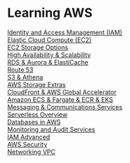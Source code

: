 # Learning AWS

[Identity and Access Management (IAM)](https://github.com/muratakgul/learning-AWS/blob/main/Identity%20and%20Access%20Management%20(IAM)) </br>
[Elastic Cloud  Compute (EC2)](https://github.com/muratakgul/learning-AWS/blob/main/Elastic%20Compute%20Cloud%20(EC2)) </br>
[EC2 Storage Options](https://github.com/muratakgul/learning-AWS/blob/main/EC2%20Storage%20Options) </br>
[High Availability & Scalability](https://github.com/muratakgul/learning-AWS/blob/main/High%20Availability%20%26%20Scalability) </br>
[RDS & Aurora & ElastiCache](https://github.com/muratakgul/learning-AWS/blob/main/RDS%20%26%20Aurora%20%26%20ElastiCache) </br>
[Route 53](https://github.com/muratakgul/learning-AWS/blob/main/Route%2053) </br>
[S3 & Athena](https://github.com/muratakgul/learning-AWS/blob/main/S3%20%26%20Athena) </br>
[AWS Storage Extras](https://github.com/muratakgul/learning-AWS/blob/main/AWS%20Storage%20Extras) </br>
[CloudFront & AWS Global Accelerator](https://github.com/muratakgul/learning-AWS/blob/main/CloudFront%20%26%20AWS%20Global%20Accelerator)  </br>
[Amazon ECS & Fargate & ECR & EKS](https://github.com/muratakgul/learning-AWS/blob/main/Amazon%20ECS%2C%20Fargate%2C%20ECR%20%26%20EKS) </br>
[Messaging & Communications Services](https://github.com/muratakgul/learning-AWS/blob/main/Messaging%20%26%20Communication%20Services) </br>
[Serverless Overview](https://github.com/muratakgul/learning-AWS/blob/main/Serverless%20Overview) </br>
[Databases in AWS](https://github.com/muratakgul/learning-AWS/blob/main/Databases%20in%20AWS) </br>
[Monitoring and Audit Services](https://github.com/muratakgul/learning-AWS/blob/main/Monitoring%20and%20Audit%20Services) </br>
[IAM Advanced](https://github.com/muratakgul/learning-AWS/blob/main/IAM%20Advanced) </br>
[AWS Security](https://github.com/muratakgul/learning-AWS/blob/main/AWS%20Security) </br>
[Networking VPC](https://github.com/muratakgul/learning-AWS/blob/main/Networking%20VPC)
